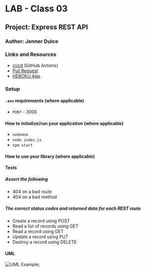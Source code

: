 # LAB - Class 03

## Project: Express REST API

### Author: Jenner Dulce

### Links and Resources

- [ci/cd](https://github.com/jennerdulce/basic-api-server/actions) (GitHub Actions)
- [Pull Request](https://github.com/jennerdulce/basic-api-server/pull/1)
- [HEROKU App](https://jennerdulce-basic-api-server.herokuapp.com/)

### Setup

#### `.env` requirements (where applicable)

- `PORT` - 3000

#### How to initialize/run your application (where applicable)

- `nodemon`
- `node index.js`
- `npm start`

#### How to use your library (where applicable)

#### Tests

##### Assert the following
- 404 on a bad route
- 404 on a bad method

##### The correct status codes and returned data for each REST route
- Create a record using POST
- Read a list of records using GET
- Read a record using GET
- Update a record using PUT
- Destroy a record using DELETE

#### UML

![UML Example](./UML.png);
